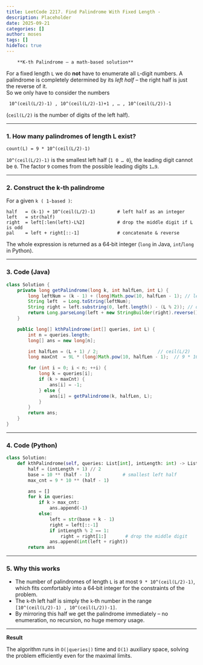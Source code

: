 ```yaml
---
title: LeetCode 2217. Find Palindrome With Fixed Length - 
description: Placeholder
date: 2025-09-21
categories: []
author: moses
tags: []
hideToc: true
---
```

        **K‑th Palindrome – a math‑based solution**

For a fixed length `L` we do **not** have to enumerate all `L`‑digit numbers.
A palindrome is completely determined by its *left half* – the right half is just
the reverse of it.  
So we only have to consider the numbers

```
 10^(ceil(L/2)-1) , 10^(ceil(L/2)-1)+1 , … , 10^(ceil(L/2))-1
```

(`ceil(L/2)` is the number of digits of the left half).

--------------------------------------------------------------------

### 1.  How many palindromes of length L exist?

```
count(L) = 9 * 10^(ceil(L/2)-1)
```

`10^(ceil(L/2)-1)` is the smallest left half (`1 0 … 0`), the leading digit
cannot be `0`.  The factor `9` comes from the possible leading digits `1…9`.

--------------------------------------------------------------------

### 2.  Construct the k‑th palindrome

For a given `k ( 1‑based )`:

```
half   = (k-1) + 10^(ceil(L/2)-1)        # left half as an integer
left   = str(half)
right  = left[:len(left)-L%2]            # drop the middle digit if L is odd
pal    = left + right[::-1]              # concatenate & reverse
```

The whole expression is returned as a 64‑bit integer (`long` in Java,
`int`/`long` in Python).

--------------------------------------------------------------------

### 3.  Code (Java)

```java
class Solution {
    private long getPalindrome(long k, int halfLen, int L) {
        long leftNum = (k - 1) + (long)Math.pow(10, halfLen - 1); // left part
        String left  = Long.toString(leftNum);
        String right = left.substring(0, left.length() - (L % 2)); // drop mid
        return Long.parseLong(left + new StringBuilder(right).reverse());
    }

    public long[] kthPalindrome(int[] queries, int L) {
        int n = queries.length;
        long[] ans = new long[n];

        int halfLen = (L + 1) / 2;                      // ceil(L/2)
        long maxCnt  = 9L * (long)Math.pow(10, halfLen - 1);  // 9 * 10^(halfLen-1)

        for (int i = 0; i < n; ++i) {
            long k = queries[i];
            if (k > maxCnt) {
                ans[i] = -1;
            } else {
                ans[i] = getPalindrome(k, halfLen, L);
            }
        }
        return ans;
    }
}
```

--------------------------------------------------------------------

### 4.  Code (Python)

```python
class Solution:
    def kthPalindrome(self, queries: List[int], intLength: int) -> List[int]:
        half = (intLength + 1) // 2
        base = 10 ** (half - 1)            # smallest left half
        max_cnt = 9 * 10 ** (half - 1)

        ans = []
        for k in queries:
            if k > max_cnt:
                ans.append(-1)
            else:
                left = str(base + k - 1)
                right = left[::-1]
                if intLength % 2 == 1:
                    right = right[1:]       # drop the middle digit
                ans.append(int(left + right))
        return ans
```

--------------------------------------------------------------------

### 5.  Why this works

* The number of palindromes of length `L` is at most `9 * 10^(ceil(L/2)-1)`, which fits
  comfortably into a 64‑bit integer for the constraints of the problem.
* The `k`‑th left half is simply the `k`‑th number in the range
  `[10^(ceil(L/2)-1) , 10^(ceil(L/2))-1]`.
* By mirroring this half we get the palindrome immediately – no enumeration,
  no recursion, no huge memory usage.

--------------------------------------------------------------------

**Result**

The algorithm runs in `O(|queries|)` time and `O(1)` auxiliary space,
solving the problem efficiently even for the maximal limits.